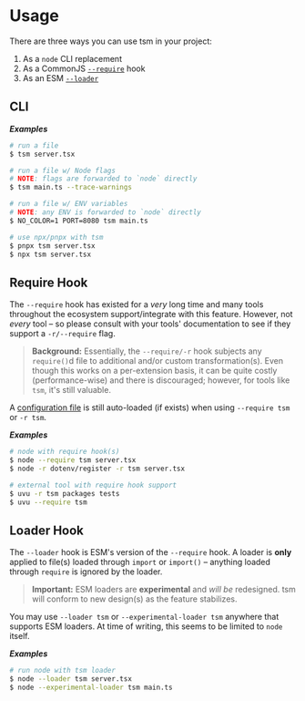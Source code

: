 # Usage

There are three ways you can use tsm in your project:

1. As a `node` CLI replacement
2. As a CommonJS [`--require`](https://nodejs.org/api/cli.html#cli_r_require_module) hook
3. As an ESM [`--loader`](https://nodejs.org/api/esm.html#esm_loaders)

## CLI

***Examples***

```sh
# run a file
$ tsm server.tsx

# run a file w/ Node flags
# NOTE: flags are forwarded to `node` directly
$ tsm main.ts --trace-warnings

# run a file w/ ENV variables
# NOTE: any ENV is forwarded to `node` directly
$ NO_COLOR=1 PORT=8080 tsm main.ts

# use npx/pnpx with tsm
$ pnpx tsm server.tsx
$ npx tsm server.tsx
```

## Require Hook

The `--require` hook has existed for a _very_ long time and many tools throughout the ecosystem support/integrate with this feature. However, not _every_ tool – so please consult with your tools' documentation to see if they support a `-r/--require` flag.

> **Background:** Essentially, the `--require/-r` hook subjects any `require()`d file to additional and/or custom transformation(s). Even though this works on a per-extension basis, it can be quite costly (performance-wise) and there is discouraged; however, for tools like `tsm`, it's still valuable.

A [configuration file](/docs/configuration.dm) is still auto-loaded (if exists) when using `--require tsm` or `-r tsm`.

***Examples***

```sh
# node with require hook(s)
$ node --require tsm server.tsx
$ node -r dotenv/register -r tsm server.tsx

# external tool with require hook support
$ uvu -r tsm packages tests
$ uvu --require tsm
```

## Loader Hook

The `--loader` hook is ESM's version of the `--require` hook. A loader is **only** applied to file(s) loaded through `import` or `import()` – anything loaded through `require` is ignored by the loader.

> **Important:** ESM loaders are **experimental** and _will be_ redesigned. tsm will conform to new design(s) as the feature stabilizes.

You may use `--loader tsm` or `--experimental-loader tsm` anywhere that supports ESM loaders. At time of writing, this seems to be limited to `node` itself.

***Examples***

```sh
# run node with tsm loader
$ node --loader tsm server.tsx
$ node --experimental-loader tsm main.ts
```
